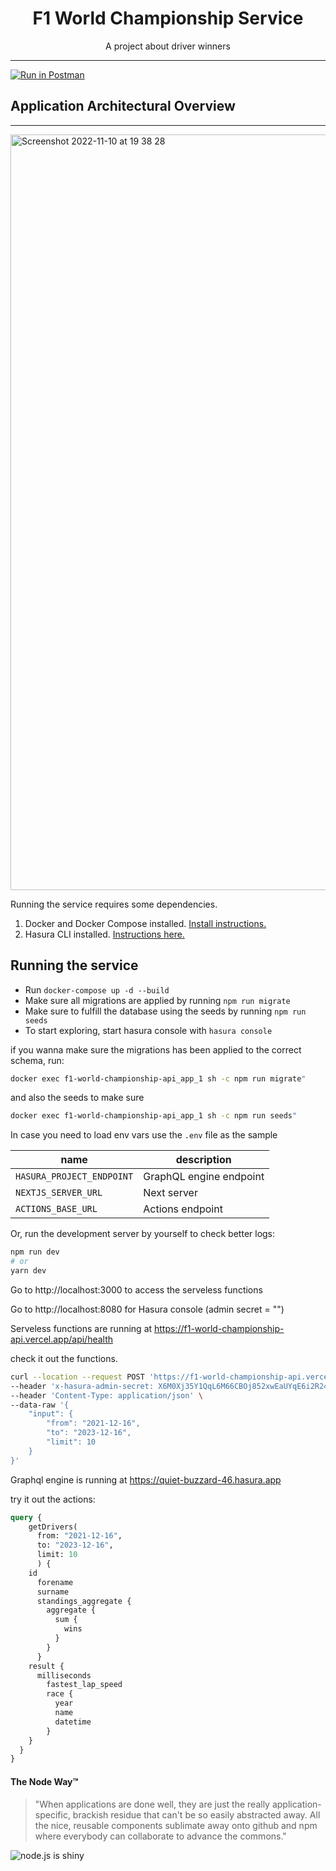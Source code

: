 <h1 align="center">F1 World Championship Service</h1>

<p align="center">A project about driver winners</p> 


___
[![Run in Postman](https://run.pstmn.io/button.svg)](https://www.getpostman.com/collections/5ae5b5688e9cbee57e46)

## Application Architectural Overview
____

<img width="1209" alt="Screenshot 2022-11-10 at 19 38 28" src="https://user-images.githubusercontent.com/33763843/201179042-cc6de8f8-609c-4ea3-a632-ba010f6ccccd.png">

Running the service requires some dependencies.

1. Docker and Docker Compose installed. [Install instructions.](https://docs.docker.com/get-docker/)
3. Hasura CLI installed. [Instructions here.](https://hasura.io/docs/latest/graphql/core/hasura-cli/install-hasura-cli.html)





## Running the service
- Run `docker-compose up -d --build`
- Make sure all migrations are applied by running `npm run migrate`
- Make sure to fulfill the database using the seeds by running `npm run seeds`
- To start exploring, start hasura console with `hasura console`

if you wanna make sure the migrations has been applied to the correct schema, run:

```sh
docker exec f1-world-championship-api_app_1 sh -c npm run migrate"
```

and also the seeds to make sure

```sh
docker exec f1-world-championship-api_app_1 sh -c npm run seeds"
```

In case you need to load env vars use the `.env` file as the sample

| name | description |
| ---- | ----------- |
| `HASURA_PROJECT_ENDPOINT`  | GraphQL engine endpoint |
| `NEXTJS_SERVER_URL`   | Next server |
| `ACTIONS_BASE_URL`  | Actions endpoint |

Or, run the development server by yourself to check better logs:
```bash
npm run dev
# or
yarn dev
```

Go to http://localhost:3000 to access the serveless functions

Go to http://localhost:8080 for Hasura console (admin secret = "")

Serveless functions are running at https://f1-world-championship-api.vercel.app/api/health

check it out the functions.
```bash
curl --location --request POST 'https://f1-world-championship-api.vercel.app/api/actions/drivers' \
--header 'x-hasura-admin-secret: X6M0Xj35Y1QqL6M66CBOj852xwEaUYqE6i2R246WQdZVQxptuO3sf7f6tv4ZObjb' \
--header 'Content-Type: application/json' \
--data-raw '{
    "input": {
        "from": "2021-12-16",
        "to": "2023-12-16",
        "limit": 10
    }
}'
```

Graphql engine is running at https://quiet-buzzard-46.hasura.app

try it out the actions:

```graphql
query {
    getDrivers(
      from: "2021-12-16",
      to: "2023-12-16",
      limit: 10
      ) {
    id
      forename
      surname
      standings_aggregate {
        aggregate {
          sum {
            wins
          }
        }
      }
    result {
      milliseconds
        fastest_lap_speed
        race {
          year
          name
          datetime
        }
    }
  } 
}

```
#### The Node Way&trade;

> "When applications are done well, they are just the really application-specific, brackish residue that can't be so easily abstracted away. All the nice, reusable components sublimate away onto github and npm where everybody can collaborate to advance the commons."

![node.js is shiny](https://feross.net/x/node2.gif)
